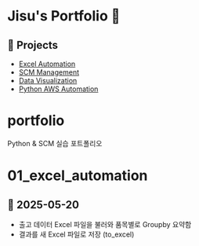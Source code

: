 # Jisu's Portfolio 🌟

## 🔗 Projects
- [Excel Automation](https://github.com/jisuseo/Portfolio_Excel_automation)
- [SCM Management](https://github.com/jisuseo/Portfolio_SCM_Management)
- [Data Visualization](https://github.com/jisuseo/Portfolio_Data_Visualization)
- [Python AWS Automation](https://github.com/jisuseo/Portfolio_Python_AWS_Automation)


# portfolio
Python &amp; SCM 실습 포트폴리오

# 01_excel_automation

## 📅 2025-05-20
- 출고 데이터 Excel 파일을 불러와 품목별로 Groupby 요약함
- 결과를 새 Excel 파일로 저장 (to_excel)
